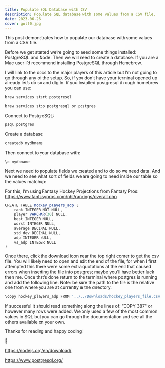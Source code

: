 ```yaml
---
title: Populate SQL Database with CSV
description: Populate SQL database with some values from a CSV file.
date: 2023-06-26
cover: golf0.jpg
---
```


This post demonstrates how to populate our database with some values from a CSV file.

Before we get started we’re going to need some things installed: PostgreSQL and Node. Then we will need to create a database. If you are a Mac user I’d recommend installing PostgreSQL through Homebrew.

I will link to the docs to the major players of this article but I’m not going to go through any of the setup. So, if you don’t have your terminal opened up already let’s do so and dig in. If you installed postgresql through homebrew you can use:



```js
brew services start postgresql

brew services stop postgresql or postgres
```


Connect to PostgreSQL:



```js
psql postgres
```



Create a database:



```js
createdb mydbname  
```


Then connect to your database with:



```js
\c mydbname
```


Next we need to populate fields we created and to do so we need data. And we need to see what sort of fields we are going to need inside our table so the values matchup:

For this, I’m using Fantasy Hockey Projections from Fantasy Pros: https://www.fantasypros.com/nhl/rankings/overall.php



```js
CREATE TABLE hockey_players_adp (
    rank INTEGER NOT NULL,
    player VARCHAR(30) NULL,
    best INTEGER NULL,
    worst INTEGER NULL,
    average DECIMAL NULL,
    std_dev DECIMAL NULL,
    adp INTEGER NULL,
    vs_adp INTEGER NULL
)

```



Once there, click the download icon near the top right corner to get the csv file. You will likely need to open and edit the end of the file, for when I first attempted this there were some extra quotations at the end that caused errors when inserting the file into postgres; maybe you’ll have better luck then me. Once that’s done return to the terminal where postgres is running and add the following line. Note: be sure the path to the file is the relative one from where you are at currently in the directory.



```js
\copy hockey_players_adp FROM '../../Downloads/hockey_players_file.csv' CSV HEADER DELIMITER ',';

```


If successful it should read something along the lines of: "COPY 387" or however many rows were added. We only used a few of the most common values in SQL but you can go through the documentation and see all the others available on your own.

Thanks for reading and happy coding!

🥅 


https://nodejs.org/en/download/

https://www.postgresql.org/


